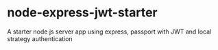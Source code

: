 # node-express-jwt-starter
A starter node js server app using express, passport with JWT and local strategy authentication 
